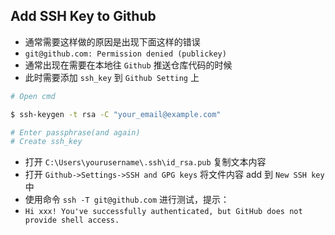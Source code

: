 ## Add SSH Key to Github

* 通常需要这样做的原因是出现下面这样的错误
* `git@github.com: Permission denied (publickey)`
* 通常出现在需要在本地往 `Github` 推送仓库代码的时候
* 此时需要添加 `ssh_key` 到 `Github Setting` 上

```bash
# Open cmd

$ ssh-keygen -t rsa -C "your_email@example.com"

# Enter passphrase(and again)
# Create ssh_key
```

* 打开  `C:\Users\yourusername\.ssh\id_rsa.pub` 复制文本内容
* 打开 `Github->Settings->SSH and GPG keys` 将文件内容 add 到 `New SSH key` 中
* 使用命令 `ssh -T git@github.com` 进行测试，提示：
* `Hi xxx! You've successfully authenticated, but GitHub does not provide shell access.`
